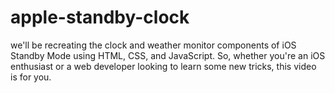 # apple-standby-clock 

we'll be recreating the clock and weather monitor components of iOS Standby Mode using HTML, CSS, and JavaScript. So, whether you're an iOS enthusiast or a web developer looking to learn some new tricks, this video is for you. 

